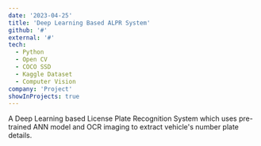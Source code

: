 ```yaml
---
date: '2023-04-25'
title: 'Deep Learning Based ALPR System'
github: '#'
external: '#'
tech:
  - Python
  - Open CV
  - COCO SSD
  - Kaggle Dataset
  - Computer Vision
company: 'Project'
showInProjects: true
---
```


A Deep Learning based License Plate Recognition System which uses pre-trained ANN model and OCR imaging to extract vehicle's number plate details.